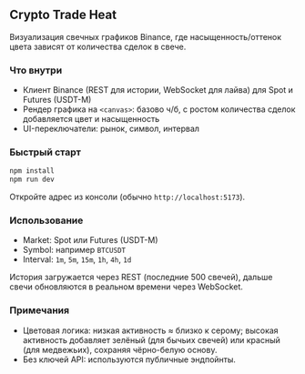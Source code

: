 ## Crypto Trade Heat

Визуализация свечных графиков Binance, где насыщенность/оттенок цвета зависят от количества сделок в свече.

### Что внутри

- Клиент Binance (REST для истории, WebSocket для лайва) для Spot и Futures (USDT-M)
- Рендер графика на `<canvas>`: базово ч/б, с ростом количества сделок добавляется цвет и насыщенность
- UI-переключатели: рынок, символ, интервал

### Быстрый старт

```bash
npm install
npm run dev
```

Откройте адрес из консоли (обычно `http://localhost:5173`).

### Использование

- Market: Spot или Futures (USDT-M)
- Symbol: например `BTCUSDT`
- Interval: `1m`, `5m`, `15m`, `1h`, `4h`, `1d`

История загружается через REST (последние 500 свечей), дальше свечи обновляются в реальном времени через WebSocket.

### Примечания

- Цветовая логика: низкая активность ≈ близко к серому; высокая активность добавляет зелёный (для бычьих свечей) или красный (для медвежьих), сохраняя чёрно-белую основу.
- Без ключей API: используются публичные эндпойнты.
